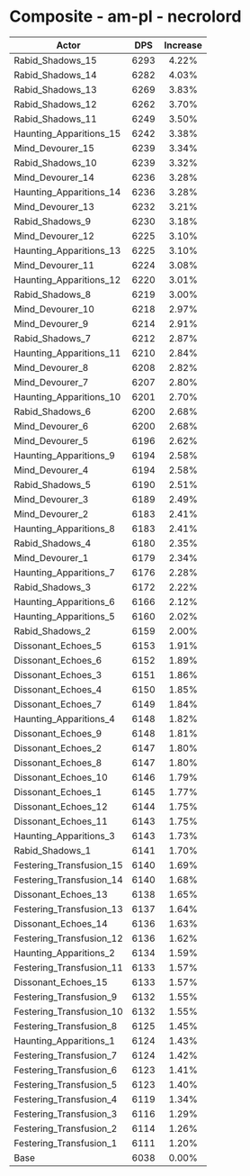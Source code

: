 # Composite - am-pl - necrolord
| Actor | DPS | Increase |
|---|:---:|:---:|
|Rabid_Shadows_15|6293|4.22%|
|Rabid_Shadows_14|6282|4.03%|
|Rabid_Shadows_13|6269|3.83%|
|Rabid_Shadows_12|6262|3.70%|
|Rabid_Shadows_11|6249|3.50%|
|Haunting_Apparitions_15|6242|3.38%|
|Mind_Devourer_15|6239|3.34%|
|Rabid_Shadows_10|6239|3.32%|
|Mind_Devourer_14|6236|3.28%|
|Haunting_Apparitions_14|6236|3.28%|
|Mind_Devourer_13|6232|3.21%|
|Rabid_Shadows_9|6230|3.18%|
|Mind_Devourer_12|6225|3.10%|
|Haunting_Apparitions_13|6225|3.10%|
|Mind_Devourer_11|6224|3.08%|
|Haunting_Apparitions_12|6220|3.01%|
|Rabid_Shadows_8|6219|3.00%|
|Mind_Devourer_10|6218|2.97%|
|Mind_Devourer_9|6214|2.91%|
|Rabid_Shadows_7|6212|2.87%|
|Haunting_Apparitions_11|6210|2.84%|
|Mind_Devourer_8|6208|2.82%|
|Mind_Devourer_7|6207|2.80%|
|Haunting_Apparitions_10|6201|2.70%|
|Rabid_Shadows_6|6200|2.68%|
|Mind_Devourer_6|6200|2.68%|
|Mind_Devourer_5|6196|2.62%|
|Haunting_Apparitions_9|6194|2.58%|
|Mind_Devourer_4|6194|2.58%|
|Rabid_Shadows_5|6190|2.51%|
|Mind_Devourer_3|6189|2.49%|
|Mind_Devourer_2|6183|2.41%|
|Haunting_Apparitions_8|6183|2.41%|
|Rabid_Shadows_4|6180|2.35%|
|Mind_Devourer_1|6179|2.34%|
|Haunting_Apparitions_7|6176|2.28%|
|Rabid_Shadows_3|6172|2.22%|
|Haunting_Apparitions_6|6166|2.12%|
|Haunting_Apparitions_5|6160|2.02%|
|Rabid_Shadows_2|6159|2.00%|
|Dissonant_Echoes_5|6153|1.91%|
|Dissonant_Echoes_6|6152|1.89%|
|Dissonant_Echoes_3|6151|1.86%|
|Dissonant_Echoes_4|6150|1.85%|
|Dissonant_Echoes_7|6149|1.84%|
|Haunting_Apparitions_4|6148|1.82%|
|Dissonant_Echoes_9|6148|1.81%|
|Dissonant_Echoes_2|6147|1.80%|
|Dissonant_Echoes_8|6147|1.80%|
|Dissonant_Echoes_10|6146|1.79%|
|Dissonant_Echoes_1|6145|1.77%|
|Dissonant_Echoes_12|6144|1.75%|
|Dissonant_Echoes_11|6143|1.75%|
|Haunting_Apparitions_3|6143|1.73%|
|Rabid_Shadows_1|6141|1.70%|
|Festering_Transfusion_15|6140|1.69%|
|Festering_Transfusion_14|6140|1.68%|
|Dissonant_Echoes_13|6138|1.65%|
|Festering_Transfusion_13|6137|1.64%|
|Dissonant_Echoes_14|6136|1.63%|
|Festering_Transfusion_12|6136|1.62%|
|Haunting_Apparitions_2|6134|1.59%|
|Festering_Transfusion_11|6133|1.57%|
|Dissonant_Echoes_15|6133|1.57%|
|Festering_Transfusion_9|6132|1.55%|
|Festering_Transfusion_10|6132|1.55%|
|Festering_Transfusion_8|6125|1.45%|
|Haunting_Apparitions_1|6124|1.43%|
|Festering_Transfusion_7|6124|1.42%|
|Festering_Transfusion_6|6123|1.41%|
|Festering_Transfusion_5|6123|1.40%|
|Festering_Transfusion_4|6119|1.34%|
|Festering_Transfusion_3|6116|1.29%|
|Festering_Transfusion_2|6114|1.26%|
|Festering_Transfusion_1|6111|1.20%|
|Base|6038|0.00%|
